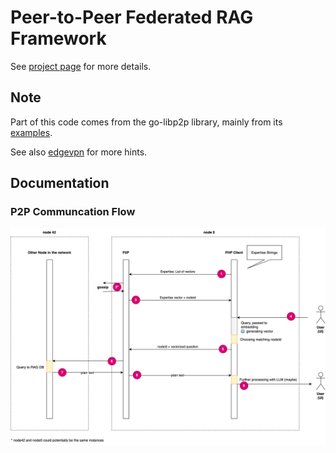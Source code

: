 # Peer-to-Peer Federated RAG Framework

See [project page](https://hackathon.cloudfest.com/project/peer-to-peer-federated-rag-framework/) for more details.

## Note

Part of this code comes from the go-libp2p library, mainly from
its [examples](https://github.com/libp2p/go-libp2p/tree/master/examples/chat-with-rendezvous).

See also [edgevpn](https://github.com/mudler/edgevpn) for more hints.

## Documentation
### P2P Communcation Flow
![First Communication Flow](https://github.com/CF-2025-Hackathon/p2p-rag/blob/docu/documentation/first_draft.svg)
